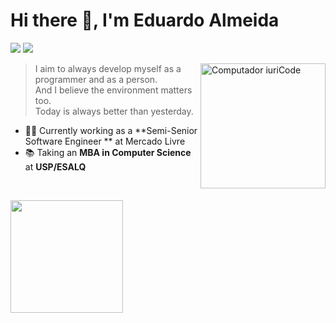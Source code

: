 # Hi there 👋, I'm Eduardo Almeida
<div align="left">
  <p>
    <a href="https://www.linkedin.com/in/eduardo-florencio/" alt="Linkedin">
    <img src="https://img.shields.io/badge/-Linkedin-0e76a8?style=flat-square&logo=Linkedin&logoColor=white&link=LINK-DO-SEU-LINKEDIN" /></a>
    <a href="mailto:eduardo.almeida.job@gmail.com" alt="GMail">
      <img src="https://img.shields.io/badge/-eduardo.almeida.job@gmail.com-c14438?style=flat-square&logo=Gmail&logoColor=white" />
    </a>
  </p>  
</div>  


<a href="https://github.com/JoKenPo">
  <img src="https://raw.githubusercontent.com/MicaelliMedeiros/micaellimedeiros/master/image/computer-illustration.png" min-width="200px" max-width="200px" width="200px" align="right" alt="Computador iuriCode">
</a>

> I aim to always develop myself as a programmer and as a person.<br>
> And I believe the environment matters too. <br>
> Today is always better than yesterday.

- 👨‍💻 Currently working as a **Semi-Senior Software Engineer ** at Mercado Livre  
- 📚 Taking an **MBA in Computer Science** at **USP/ESALQ**

<br>
<p align="left">
  <div align="left">
    <a href="https://github.com/JoKenPo">
<!--     <img height="180em" src="https://github-readme-stats.vercel.app/api?username=JoKenPo&show_icons=true&theme=tokyonight&include_all_commits=true&count_private=true"/> -->
    <img height="180em" src="https://github-readme-stats.vercel.app/api/top-langs/?username=JoKenPo&layout=compact&langs_count=7&theme=tokyonight"/>
    </a>
  </div>
</p>
